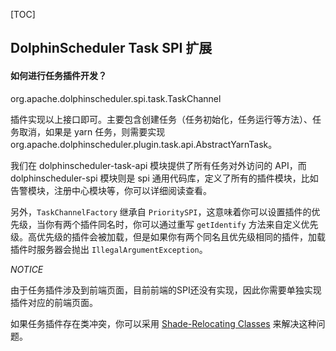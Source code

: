 [TOC]

## DolphinScheduler Task SPI 扩展

#### 如何进行任务插件开发？

org.apache.dolphinscheduler.spi.task.TaskChannel

插件实现以上接口即可。主要包含创建任务（任务初始化，任务运行等方法）、任务取消，如果是 yarn 任务，则需要实现 org.apache.dolphinscheduler.plugin.task.api.AbstractYarnTask。

我们在 dolphinscheduler-task-api 模块提供了所有任务对外访问的 API，而 dolphinscheduler-spi 模块则是 spi 通用代码库，定义了所有的插件模块，比如告警模块，注册中心模块等，你可以详细阅读查看。

另外，`TaskChannelFactory` 继承自 `PrioritySPI`，这意味着你可以设置插件的优先级，当你有两个插件同名时，你可以通过重写 `getIdentify` 方法来自定义优先级。高优先级的插件会被加载，但是如果你有两个同名且优先级相同的插件，加载插件时服务器会抛出 `IllegalArgumentException`。

*NOTICE*

由于任务插件涉及到前端页面，目前前端的SPI还没有实现，因此你需要单独实现插件对应的前端页面。

如果任务插件存在类冲突，你可以采用 [Shade-Relocating Classes](https://maven.apache.org/plugins/maven-shade-plugin/) 来解决这种问题。
